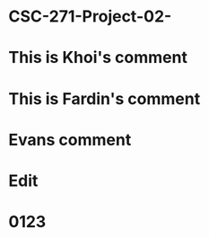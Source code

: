 # CSC-271-Project-02-

# This is Khoi's comment
# This is Fardin's comment
# Evans comment
# Edit
# 0123
